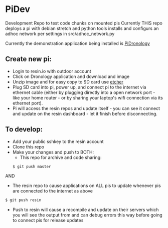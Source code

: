 # PiDev
Development Repo to test code chunks on mounted pis
Currently THIS repo deploys a pi with debian stretch and python tools installs and configurs an adhoc network per settings in src/adhoc_network.py

Currently the demonstration application being installed is [PiDronology](https://github.com/dronology-outdoor/PiDronology.git)

## Create new pi:
* Login to resin.io with outdoor account
* Click on Dronology application and download and image
* Unzip image and for easy copy to SD card use [etcher](https://etcher.io/)
* Plug SD card into pi, power up, and connect pi to the internet via ethernet cable (either by plugging directly into a open network port - like your home router - or by sharing your laptop's wifi connection via its ethernet port).
* Pi will access the resin repos and update itself - you can see it connect and update on the resin dashboard - let it finish before disconnecting.

## To develop:
* Add your public sshkey to the resin account
* Clone this repo
* Make your changes and push to BOTH:
  - This repo for archive and code sharing: 
  ```bash
  $ git push master
  ```
AND
  - The resin repo to cause applications on ALL pis to update whenever pis are connected to the internet as above
  ```bash
  $ git push resin
  ```
  - Push to resin will cause a recompile and update on their servers which you will see the output from and can debug errors this way before going to connect pis for release updates
  
  

